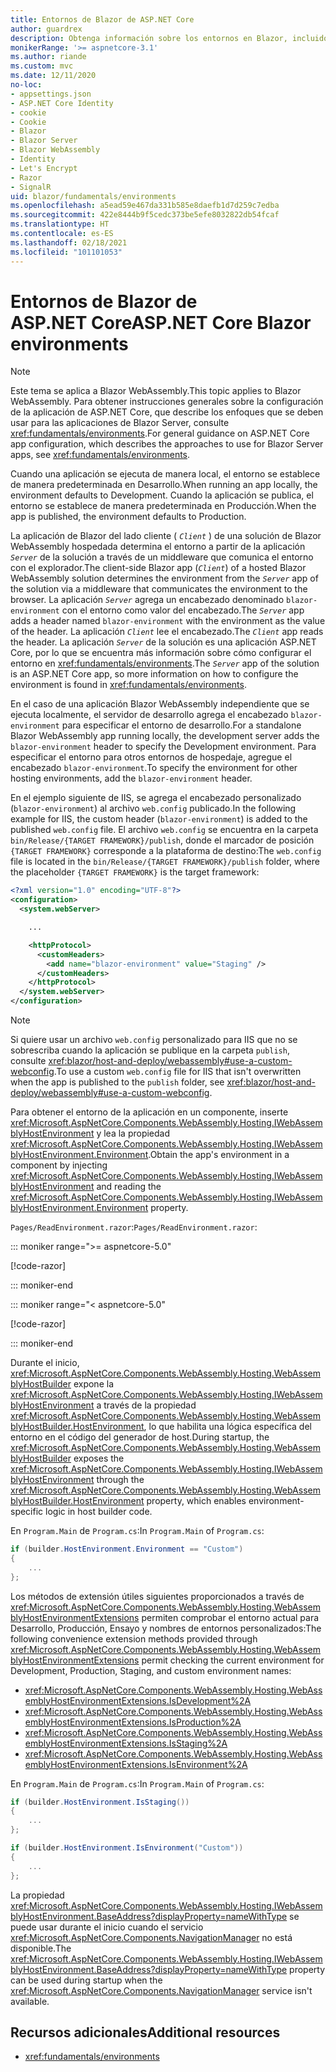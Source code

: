 ```yaml
---
title: Entornos de Blazor de ASP.NET Core
author: guardrex
description: Obtenga información sobre los entornos en Blazor, incluido cómo configurar el entorno de una aplicación Blazor WebAssembly.
monikerRange: '>= aspnetcore-3.1'
ms.author: riande
ms.custom: mvc
ms.date: 12/11/2020
no-loc:
- appsettings.json
- ASP.NET Core Identity
- cookie
- Cookie
- Blazor
- Blazor Server
- Blazor WebAssembly
- Identity
- Let's Encrypt
- Razor
- SignalR
uid: blazor/fundamentals/environments
ms.openlocfilehash: a5ead59e467da331b585e8daefb1d7d259c7edba
ms.sourcegitcommit: 422e8444b9f5cedc373be5efe8032822db54fcaf
ms.translationtype: HT
ms.contentlocale: es-ES
ms.lasthandoff: 02/18/2021
ms.locfileid: "101101053"
---
```

# <a name="aspnet-core-blazor-environments"></a><span data-ttu-id="fba8e-103">Entornos de Blazor de ASP.NET Core</span><span class="sxs-lookup"><span data-stu-id="fba8e-103">ASP.NET Core Blazor environments</span></span>

> [!NOTE]
> <span data-ttu-id="fba8e-104">Este tema se aplica a Blazor WebAssembly.</span><span class="sxs-lookup"><span data-stu-id="fba8e-104">This topic applies to Blazor WebAssembly.</span></span> <span data-ttu-id="fba8e-105">Para obtener instrucciones generales sobre la configuración de la aplicación de ASP.NET Core, que describe los enfoques que se deben usar para las aplicaciones de Blazor Server, consulte <xref:fundamentals/environments>.</span><span class="sxs-lookup"><span data-stu-id="fba8e-105">For general guidance on ASP.NET Core app configuration, which describes the approaches to use for Blazor Server apps, see <xref:fundamentals/environments>.</span></span>

<span data-ttu-id="fba8e-106">Cuando una aplicación se ejecuta de manera local, el entorno se establece de manera predeterminada en Desarrollo.</span><span class="sxs-lookup"><span data-stu-id="fba8e-106">When running an app locally, the environment defaults to Development.</span></span> <span data-ttu-id="fba8e-107">Cuando la aplicación se publica, el entorno se establece de manera predeterminada en Producción.</span><span class="sxs-lookup"><span data-stu-id="fba8e-107">When the app is published, the environment defaults to Production.</span></span>

<span data-ttu-id="fba8e-108">La aplicación de Blazor del lado cliente ( *`Client`* ) de una solución de Blazor WebAssembly hospedada determina el entorno a partir de la aplicación *`Server`* de la solución a través de un middleware que comunica el entorno con el explorador.</span><span class="sxs-lookup"><span data-stu-id="fba8e-108">The client-side Blazor app (*`Client`*) of a hosted Blazor WebAssembly solution determines the environment from the *`Server`* app of the solution via a middleware that communicates the environment to the browser.</span></span> <span data-ttu-id="fba8e-109">La aplicación *`Server`* agrega un encabezado denominado `blazor-environment` con el entorno como valor del encabezado.</span><span class="sxs-lookup"><span data-stu-id="fba8e-109">The *`Server`* app adds a header named `blazor-environment` with the environment as the value of the header.</span></span> <span data-ttu-id="fba8e-110">La aplicación *`Client`* lee el encabezado.</span><span class="sxs-lookup"><span data-stu-id="fba8e-110">The *`Client`* app reads the header.</span></span> <span data-ttu-id="fba8e-111">La aplicación *`Server`* de la solución es una aplicación ASP.NET Core, por lo que se encuentra más información sobre cómo configurar el entorno en <xref:fundamentals/environments>.</span><span class="sxs-lookup"><span data-stu-id="fba8e-111">The *`Server`* app of the solution is an ASP.NET Core app, so more information on how to configure the environment is found in <xref:fundamentals/environments>.</span></span>

<span data-ttu-id="fba8e-112">En el caso de una aplicación Blazor WebAssembly independiente que se ejecuta localmente, el servidor de desarrollo agrega el encabezado `blazor-environment` para especificar el entorno de desarrollo.</span><span class="sxs-lookup"><span data-stu-id="fba8e-112">For a standalone Blazor WebAssembly app running locally, the development server adds the `blazor-environment` header to specify the Development environment.</span></span> <span data-ttu-id="fba8e-113">Para especificar el entorno para otros entornos de hospedaje, agregue el encabezado `blazor-environment`.</span><span class="sxs-lookup"><span data-stu-id="fba8e-113">To specify the environment for other hosting environments, add the `blazor-environment` header.</span></span>

<span data-ttu-id="fba8e-114">En el ejemplo siguiente de IIS, se agrega el encabezado personalizado (`blazor-environment`) al archivo `web.config` publicado.</span><span class="sxs-lookup"><span data-stu-id="fba8e-114">In the following example for IIS, the custom header (`blazor-environment`) is added to the published `web.config` file.</span></span> <span data-ttu-id="fba8e-115">El archivo `web.config` se encuentra en la carpeta `bin/Release/{TARGET FRAMEWORK}/publish`, donde el marcador de posición `{TARGET FRAMEWORK}` corresponde a la plataforma de destino:</span><span class="sxs-lookup"><span data-stu-id="fba8e-115">The `web.config` file is located in the `bin/Release/{TARGET FRAMEWORK}/publish` folder, where the placeholder `{TARGET FRAMEWORK}` is the target framework:</span></span>

```xml
<?xml version="1.0" encoding="UTF-8"?>
<configuration>
  <system.webServer>

    ...

    <httpProtocol>
      <customHeaders>
        <add name="blazor-environment" value="Staging" />
      </customHeaders>
    </httpProtocol>
  </system.webServer>
</configuration>
```

> [!NOTE]
> <span data-ttu-id="fba8e-116">Si quiere usar un archivo `web.config` personalizado para IIS que no se sobrescriba cuando la aplicación se publique en la carpeta `publish`, consulte <xref:blazor/host-and-deploy/webassembly#use-a-custom-webconfig>.</span><span class="sxs-lookup"><span data-stu-id="fba8e-116">To use a custom `web.config` file for IIS that isn't overwritten when the app is published to the `publish` folder, see <xref:blazor/host-and-deploy/webassembly#use-a-custom-webconfig>.</span></span>

<span data-ttu-id="fba8e-117">Para obtener el entorno de la aplicación en un componente, inserte <xref:Microsoft.AspNetCore.Components.WebAssembly.Hosting.IWebAssemblyHostEnvironment> y lea la propiedad <xref:Microsoft.AspNetCore.Components.WebAssembly.Hosting.IWebAssemblyHostEnvironment.Environment>.</span><span class="sxs-lookup"><span data-stu-id="fba8e-117">Obtain the app's environment in a component by injecting <xref:Microsoft.AspNetCore.Components.WebAssembly.Hosting.IWebAssemblyHostEnvironment> and reading the <xref:Microsoft.AspNetCore.Components.WebAssembly.Hosting.IWebAssemblyHostEnvironment.Environment> property.</span></span>

<span data-ttu-id="fba8e-118">`Pages/ReadEnvironment.razor`:</span><span class="sxs-lookup"><span data-stu-id="fba8e-118">`Pages/ReadEnvironment.razor`:</span></span>

::: moniker range=">= aspnetcore-5.0"

[!code-razor[](~/blazor/common/samples/5.x/BlazorSample_WebAssembly/Pages/environments/ReadEnvironment.razor?highlight=3,7)]

::: moniker-end

::: moniker range="< aspnetcore-5.0"

[!code-razor[](~/blazor/common/samples/3.x/BlazorSample_WebAssembly/Pages/environments/ReadEnvironment.razor?highlight=3,7)]

::: moniker-end

<span data-ttu-id="fba8e-119">Durante el inicio, <xref:Microsoft.AspNetCore.Components.WebAssembly.Hosting.WebAssemblyHostBuilder> expone la <xref:Microsoft.AspNetCore.Components.WebAssembly.Hosting.IWebAssemblyHostEnvironment> a través de la propiedad <xref:Microsoft.AspNetCore.Components.WebAssembly.Hosting.WebAssemblyHostBuilder.HostEnvironment>, lo que habilita una lógica específica del entorno en el código del generador de host.</span><span class="sxs-lookup"><span data-stu-id="fba8e-119">During startup, the <xref:Microsoft.AspNetCore.Components.WebAssembly.Hosting.WebAssemblyHostBuilder> exposes the <xref:Microsoft.AspNetCore.Components.WebAssembly.Hosting.IWebAssemblyHostEnvironment> through the <xref:Microsoft.AspNetCore.Components.WebAssembly.Hosting.WebAssemblyHostBuilder.HostEnvironment> property, which enables environment-specific logic in host builder code.</span></span>

<span data-ttu-id="fba8e-120">En `Program.Main` de `Program.cs`:</span><span class="sxs-lookup"><span data-stu-id="fba8e-120">In `Program.Main` of `Program.cs`:</span></span>

```csharp
if (builder.HostEnvironment.Environment == "Custom")
{
    ...
};
```

<span data-ttu-id="fba8e-121">Los métodos de extensión útiles siguientes proporcionados a través de <xref:Microsoft.AspNetCore.Components.WebAssembly.Hosting.WebAssemblyHostEnvironmentExtensions> permiten comprobar el entorno actual para Desarrollo, Producción, Ensayo y nombres de entornos personalizados:</span><span class="sxs-lookup"><span data-stu-id="fba8e-121">The following convenience extension methods provided through <xref:Microsoft.AspNetCore.Components.WebAssembly.Hosting.WebAssemblyHostEnvironmentExtensions> permit checking the current environment for Development, Production, Staging, and custom environment names:</span></span>

* <xref:Microsoft.AspNetCore.Components.WebAssembly.Hosting.WebAssemblyHostEnvironmentExtensions.IsDevelopment%2A>
* <xref:Microsoft.AspNetCore.Components.WebAssembly.Hosting.WebAssemblyHostEnvironmentExtensions.IsProduction%2A>
* <xref:Microsoft.AspNetCore.Components.WebAssembly.Hosting.WebAssemblyHostEnvironmentExtensions.IsStaging%2A>
* <xref:Microsoft.AspNetCore.Components.WebAssembly.Hosting.WebAssemblyHostEnvironmentExtensions.IsEnvironment%2A>

<span data-ttu-id="fba8e-122">En `Program.Main` de `Program.cs`:</span><span class="sxs-lookup"><span data-stu-id="fba8e-122">In `Program.Main` of `Program.cs`:</span></span>

```csharp
if (builder.HostEnvironment.IsStaging())
{
    ...
};

if (builder.HostEnvironment.IsEnvironment("Custom"))
{
    ...
};
```

<span data-ttu-id="fba8e-123">La propiedad <xref:Microsoft.AspNetCore.Components.WebAssembly.Hosting.IWebAssemblyHostEnvironment.BaseAddress?displayProperty=nameWithType> se puede usar durante el inicio cuando el servicio <xref:Microsoft.AspNetCore.Components.NavigationManager> no está disponible.</span><span class="sxs-lookup"><span data-stu-id="fba8e-123">The <xref:Microsoft.AspNetCore.Components.WebAssembly.Hosting.IWebAssemblyHostEnvironment.BaseAddress?displayProperty=nameWithType> property can be used during startup when the <xref:Microsoft.AspNetCore.Components.NavigationManager> service isn't available.</span></span>

## <a name="additional-resources"></a><span data-ttu-id="fba8e-124">Recursos adicionales</span><span class="sxs-lookup"><span data-stu-id="fba8e-124">Additional resources</span></span>

* <xref:fundamentals/environments>
